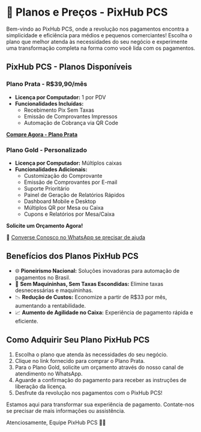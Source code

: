 # 🌟 Planos e Preços - PixHub PCS

Bem-vindo ao PixHub PCS, onde a revolução nos pagamentos encontra a simplicidade e eficiência para médios e pequenos comerciantes! Escolha o plano que melhor atenda às necessidades do seu negócio e experimente uma transformação completa na forma como você lida com os pagamentos.

## **PixHub PCS - Planos Disponíveis**

### Plano Prata - R$39,90/mês
- **Licença por Computador:** 1 por PDV
- **Funcionalidades Incluídas:**
   - Recebimento Pix Sem Taxas
   - Emissão de Comprovantes Impressos
   - Automação de Cobrança via QR Code

**[Compre Agora - Plano Prata](https://mpago.la/1BuivBY)**

### Plano Gold - Personalizado
- **Licença por Computador:** Múltiplos caixas
- **Funcionalidades Adicionais:**
   - Customização do Comprovante
   - Emissão de Comprovantes por E-mail
   - Suporte Prioritário
   - Painel de Geração de Relatórios Rápidos
   - Dashboard Mobile e Desktop
   - Múltiplos QR por Mesa ou Caixa
   - Cupons e Relatórios por Mesa/Caixa

**Solicite um Orçamento Agora!**

📱 [Converse Conosco no WhatsApp se precisar de ajuda](https://api.whatsapp.com/send/?phone=44988597116&text&type=phone_number&app_absent=0)

## **Benefícios dos Planos PixHub PCS**

- 🌐 **Pioneirismo Nacional:** Soluções inovadoras para automação de pagamentos no Brasil.
- 🚫 **Sem Maquininhas, Sem Taxas Escondidas:** Elimine taxas desnecessárias e maquininhas.
- 📉 **Redução de Custos:** Economize a partir de R$33 por mês, aumentando a rentabilidade.
- 📈 **Aumento de Agilidade no Caixa:** Experiência de pagamento rápida e eficiente.

## **Como Adquirir Seu Plano PixHub PCS**

1. Escolha o plano que atenda às necessidades do seu negócio.
2. Clique no link fornecido para comprar o Plano Prata.
3. Para o Plano Gold, solicite um orçamento através do nosso canal de atendimento no WhatsApp.
4. Aguarde a confirmação do pagamento para receber as instruções de liberação da licença.
5. Desfrute da revolução nos pagamentos com o PixHub PCS!

Estamos aqui para transformar sua experiência de pagamento. Contate-nos se precisar de mais informações ou assistência.

Atenciosamente,
Equipe PixHub PCS 🚀✨
